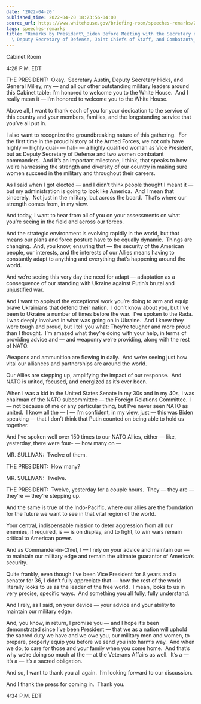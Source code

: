 ```yaml
---
date: '2022-04-20'
published_time: 2022-04-20 18:23:56-04:00
source_url: https://www.whitehouse.gov/briefing-room/speeches-remarks/2022/04/20/remarks-by-president-biden-before-meeting-with-the-secretary-of-defense-deputy-secretary-of-defense-joint-chiefs-of-staff-and-combatant-commanders/
tags: speeches-remarks
title: "Remarks by President\_Biden Before Meeting with the Secretary of Defense,\
  \ Deputy Secretary of Defense, Joint Chiefs of Staff, and Combatant\_Commanders"
---
```

 
Cabinet Room

4:28 P.M. EDT

THE PRESIDENT:  Okay.  Secretary Austin, Deputy Secretary Hicks, and
General Milley, my — and all our other outstanding military leaders
around this Cabinet table: I’m honored to welcome you to the White
House.  And I really mean it — I’m honored to welcome you to the White
House. 

Above all, I want to thank each of you for your dedication to the
service of this country and your members, families, and the longstanding
service that you’ve all put in.

I also want to recognize the groundbreaking nature of this gathering. 
For the first time in the proud history of the Armed Forces, we not only
have highly — highly quai- — hali- — a highly qualified woman as Vice
President, but as Deputy Secretary of Defense and two women combatant
commanders.  And it’s an important milestone, I think, that speaks to
how we’re harnessing the strength and diversity of our country in making
sure women succeed in the military and throughout their careers.

As I said when I got elected — and I didn’t think people thought I meant
it — but my administration is going to look like America.  And I mean
that sincerely.  Not just in the military, but across the board.  That’s
where our strength comes from, in my view.

And today, I want to hear from all of you on your assessments on what
you’re seeing in the field and across our forces. 

And the strategic environment is evolving rapidly in the world, but that
means our plans and force posture have to be equally dynamic.  Things
are changing.  And, you know, ensuring that — the security of the
American people, our interests, and the interests of our Allies means
having to constantly adapt to anything and everything that’s happening
around the world.

And we’re seeing this very day the need for adapt — adaptation as a
consequence of our standing with Ukraine against Putin’s brutal and
unjustified war.

And I want to applaud the exceptional work you’re doing to arm and equip
brave Ukrainians that defend their nation.  I don’t know about you, but
I’ve been to Ukraine a number of times before the war.  I’ve spoken to
the Rada.  I was deeply involved in what was going on in Ukraine.  And I
knew they were tough and proud, but I tell you what: They’re tougher and
more proud than I thought.  I’m amazed what they’re doing with your
help, in terms of providing advice and — and weaponry we’re providing,
along with the rest of NATO.  
  
Weapons and ammunition are flowing in daily.  And we’re seeing just how
vital our alliances and partnerships are around the world.   
  
Our Allies are stepping up, amplifying the impact of our response.  And
NATO is united, focused, and energized as it’s ever been.   
  
When I was a kid in the United States Senate in my 30s and in my 40s, I
was chairman of the NATO subcommittee — the Foreign Relations
Committee.  I — not because of me or any particular thing, but I’ve
never seen NATO as united.  I know all the — I — I’m confident, in my
view, just — this was Biden speaking — that I don’t think that Putin
counted on being able to hold us together. 

And I’ve spoken well over 150 times to our NATO Allies, either — like,
yesterday, there were four- — how many on —  
  
MR. SULLIVAN:  Twelve of them.  
  
THE PRESIDENT:  How many?  
  
MR. SULLIVAN:  Twelve.  
  
THE PRESIDENT:  Twelve, yesterday for a couple hours.  They — they are —
they’re — they’re stepping up.   
  
And the same is true of the Indo-Pacific, where our allies are the
foundation for the future we want to see in that vital region of the
world.   
  
Your central, indispensable mission to deter aggression from all our
enemies, if required, is — is on display, and to fight, to win wars
remain critical to American power.  
  
And as Commander-in-Chief, I — I rely on your advice and maintain our —
to maintain our military edge and remain the ultimate guarantor of
America’s security.  
  
Quite frankly, even though I’ve been Vice President for 8 years and a
senator for 36, I didn’t fully appreciate that — how the rest of the
world literally looks to us as the leader of the free world.  I mean,
looks to us in very precise, specific ways.  And something you all
fully, fully understand.  
  
And I rely, as I said, on your device — your advice and your ability to
maintain our military edge.  
  
And, you know, in return, I promise you — and I hope it’s been
demonstrated since I’ve been President — that we as a nation will uphold
the sacred duty we have and we owe you, our military men and women, to
prepare, properly equip you before we send you into harm’s way.  And
when we do, to care for those and your family when you come home.  And
that’s why we’re doing so much at the — at the Veterans Affairs as
well.  It’s a — it’s a — it’s a sacred obligation.   
  
And so, I want to thank you all again.  I’m looking forward to our
discussion. 

And I thank the press for coming in.  Thank you.  
  
4:34 P.M. EDT
